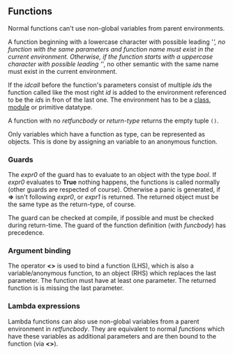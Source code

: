 ## Functions

Normal functions can't use non-global variables from parent environments.

A function beginning with a lowercase character with possible leading '_', no
function with the same parameters and function name must exist in the current
environment. Otherwise, if the function starts with a uppercase character with
possible leading '_', no other semantic with the same name must exist in the
current environment.

If the *idcall* before the function's parameters consist of multiple *id*s
the function called like the most right *id* is added to the environment
referenced to be the *id*s in fron of the last one. The environment
has to be a [class](./expr_class.md), [module](./expr_mod.md)
or primitive datatype.

A function with no *retfuncbody* or *return-type* returns the empty tuple ``()``.

Only variables which have a function as type, can be represented as objects.
This is done by assigning an variable to an anonymous function.

### Guards

The *expr0* of the guard has to evaluate to an object with the type *bool*.  If
*expr0* evaluates to **True** nothing happens, the functions is called normally
(other guards are respected of course). Otherwise a panic is generated,
if **=>** isn't following *expr0*, or *expr1* is returned. The returned object
must be the same type as the return-type, of course.

The guard can be checked at compile, if possible and must be checked during
return-time. The guard of the function definition (with *funcbody*) has
precedence.

### Argument binding

The operator **<>** is used to bind a function (LHS), which is also a
variable/anonymous function, to an object (RHS) which replaces the last
parameter. The function must have at least one parameter. The returned function
is is missing the last parameter.

### Lambda expressions

Lambda functions can also use non-global variables from a parent environment in
*retfuncbody*. They are equivalent to normal *functions* which have these
variables as additional parameters and are then bound to the function (via
**<>**).
